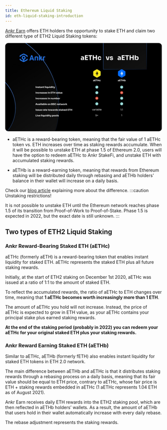```yaml
---
title: Ethereum Liquid Staking
id: eth-liquid-staking-introduction
---
```


[Ankr Earn](https://www.ankr.com/earn/) offers ETH holders the opportunity to stake ETH and claim two different type of ETH2 Liquid Staking tokens:

![Acala Full Node](../../../../static/img/aethb-aethc-difference.jpeg)

* aETHc is a reward-bearing token, meaning that the fair value of 1 aETHc token vs. ETH increases over time as staking rewards accumulate. When it will be possible to unstake ETH at phase 1.5 of Ethereum 2.0, users will have the option to redeem aETHc to Ankr StakeFi, and unstake ETH with accumulated staking rewards.

* aETHb is a reward-earning token, meaning that rewards from Ethereum staking will be distributed daily through rebasing and aETHb holders' balance in their wallet will increase on a daily basis.

Check our [blog article](https://medium.com/ankr-network/aeth-vs-feth-which-liquid-asset-to-choose-4c2be5dca977) explaining more about the difference. 
:::caution Unstaking restrictions!

It is not possible to unstake ETH until the Ethereum network reaches phase 1.5 of its transition from Proof-of-Work to Proof-of-Stake. Phase 1.5 is expected in 2022, but the exact date is still unknown.
:::

## Two types of ETH2 Liquid Staking

### Ankr Reward-Bearing Staked ETH (aETHc)

aETHc (formerly aETH) is a reward-bearing token that enables instant liquidity for staked ETH. aETHc represents the staked ETH plus all future staking rewards.

Initially, at the start of ETH2 staking on December 1st 2020, aETHc was issued at a ratio of 1:1 to the amount of staked ETH.

To reflect the accumulated rewards, the ratio of aETHc to ETH changes over time, meaning that **1 aETHc becomes worth increasingly more than 1 ETH**.

The amount of aETHc you hold will not increase. Instead, the price of aETHc is expected to grow in ETH value, as your aETHc contains your principal stake plus earned staking rewards.

**At the end of the staking period (probably in 2022) you can redeem your aETHc for your original staked ETH plus your staking rewards.**


### Ankr Reward Earning Staked ETH (aETHb)

Similar to aETHc, aETHb (formerly fETH) also enables instant liquidity for staked ETH tokens in ETH 2.0 network.

The main difference between aETHb and aETHc is that it distributes staking rewards through a rebasing process on a daily basis, meaning that its fair value should be equal to ETH price, contrary to aETHc, whose fair price is ETH + staking rewards embedded in aETHc (1 aETHc represents 1.04 ETH as of August 2021).

Ankr Earn receives daily ETH rewards into the ETH2 staking pool, which are then reflected in aETHb holders’ wallets. As a result, the amount of aETHb that users hold in their wallet automatically increase with every daily rebase.

The rebase adjustment represents the staking rewards.
